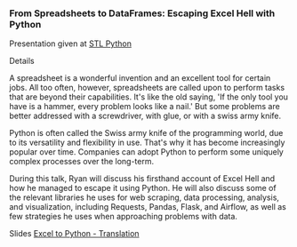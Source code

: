 ### From Spreadsheets to DataFrames: Escaping Excel Hell with Python

Presentation given at [STL Python](https://www.meetup.com/STL-Python/events/265283397/) 

Details

A spreadsheet is a wonderful invention and an excellent tool for certain jobs. All too often, however, spreadsheets are called upon to perform tasks that are beyond their capabilities. It's like the old saying, 'If the only tool you have is a hammer, every problem looks like a nail.' But some problems are better addressed with a screwdriver, with glue, or with a swiss army knife.

Python is often called the Swiss army knife of the programming world, due to its versatility and flexibility in use. That's why it has become increasingly popular over time. Companies can adopt Python to perform some uniquely complex processes over the long-term.

During this talk, Ryan will discuss his firsthand account of Excel Hell and how he managed to escape it using Python. He will also discuss some of the relevant libraries he uses for web scraping, data processing, analysis, and visualization, including Requests, Pandas, Flask, and Airflow, as well as few strategies he uses when approaching problems with data.

Slides [Excel to Python - Translation](https://gotemstl-my.sharepoint.com/:p:/g/personal/ryan_gotem_co/EU7qDGbIu1BDuiWf4CVNJ6EBL8gi2cRrgzftxBiHe0S-kg?e=4Dg6dg)
